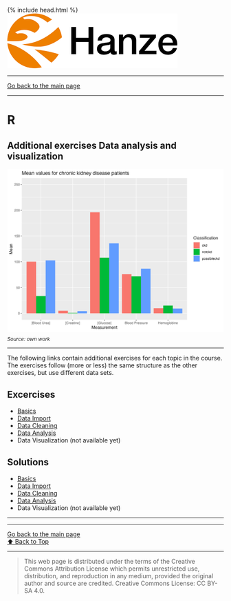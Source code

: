 {% include head.html %}
![Hanze](../hanze/hanze.png)

---

[Go back to the main page](../index.md)

---


# R

## Additional exercises Data analysis and visualization

![Pic](./impression/r_add.png)
*<sub>Source: own work</sub>*

---

The following links contain additional exercises for each topic in the course. The exercises follow (more or less) the same structure as the other exercises, but use different data sets.

## Excercises
- [Basics](./R_02_basics_add_exercises.html)
- [Data Import](./R_04_data_import_add_exercises.html)
- [Data Cleaning](./R_07_data_cleaning_add_exercises.html)
- [Data Analysis](./R_10_data_analysis_add_exercises.html)
- Data Visualization (not available yet)

## Solutions

- [Basics](./R_02_basics_add_solutions.html)
- [Data Import](./R_05_data_import_add_solutions.html)
- [Data Cleaning](./R_08_data_cleaning_add_solutions.html)
- [Data Analysis](./R_11_data_analysis_add_solutions.html)
- Data Visualization (not available yet)

---




---

[Go back to the main page](../index.md)  
<a href="#top">⬆️ Back to Top</a>  

---

>This web page is distributed under the terms of the Creative Commons Attribution License which permits unrestricted use, distribution, and reproduction in any medium, provided the original author and source are credited.
>Creative Commons License: CC BY-SA 4.0.

